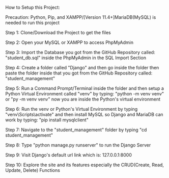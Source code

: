 How to Setup this Project:

Precaution: Python, Pip, and XAMPP/[Version 11.4+]MariaDB(MySQL) is needed to run this project

Step 1: Clone/Download the Project to get the files

Step 2: Open your MySQL or XAMPP to access PhpMyAdmin

Step 3: Import the Database you got from the GitHub Repository called: "student_db.sql" inside the PhpMyAdmin in the SQL Import Section

Step 4: Create a folder called "Django" and then go inside the folder then paste the folder inside that you got from the GitHub Repository called: "student_management"

Step 5: Run a Command Prompt/Terminal inside the folder and then setup a Python Virtual Environment called "venv" by typing: "python -m venv venv" or "py -m venv venv" now you are inside the Python's virtual environment

Step 6: Run the venv or Python's Virtual Environment by typing "venv\Scripts\activate" and then install MySQL so Django and MariaDB can work by typing: "pip install mysqlclient"

Step 7: Navigate to the "student_management" folder by typing "cd student_management"

Step 8: Type "python manage.py runserver" to run the Django Server

Step 9: Visit Django's default url link which is: 127.0.0.1:8000

Step 10: Explore the site and its features especially the CRUD(Create, Read, Update, Delete) Functions
